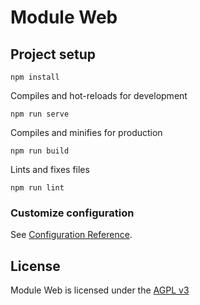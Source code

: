 # Module Web

## Project setup
```
npm install
```
Compiles and hot-reloads for development
```
npm run serve
```
Compiles and minifies for production
```
npm run build
```
Lints and fixes files
```
npm run lint
```

### Customize configuration
See [Configuration Reference](https://cli.vuejs.org/config/).

## License
Module Web is licensed under the [AGPL v3](LICENSE)
